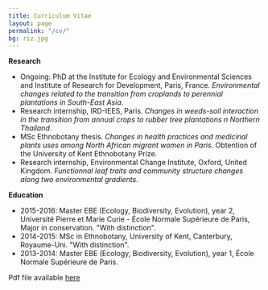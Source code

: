 ```yaml
---
title: Curriculum Vitae
layout: page
permalink: "/cv/"
bg: riz.jpg
---
```


**Research**
* Ongoing: PhD at the Institute for Ecology and Environmental Sciences and Institute of Research for Development, Paris, France. *Environmental changes related to the transition from croplands to perennial plantations in South-East Asia*.
* Research internship, IRD-IEES, Paris. *Changes in weeds-soil interaction in the transition from annual crops to rubber tree plantations n Northern Thailand*.
* MSc Ethnobotany thesis. *Changes in health practices and medicinal plants uses among North African migrant women in Paris*. Obtention of the University of Kent Ethnobotany Prize. 
* Research internship, Environmental Change Institute, Oxford, United Kingdom. *Functionnal leaf traits and community structure changes along two environmental gradients*.


**Education**
* 2015-2016: Master EBE (Ecology, Biodiversity, Evolution), year 2, Université Pierre et Marie Curie - École Normale Supérieure de Paris, Major in conservation. "With distinction".
* 2014-2015: MSc in Ethnobotany, University of Kent, Canterbury, Royaume-Uni. "With distinction".
* 2013-2014: Master EBE (Ecology, Biodiversity, Evolution), year 1, École Normale Supérieure de Paris.

Pdf file available <a href="/assets/images/cv_Neyret.pdf" target="_blank">here</a>